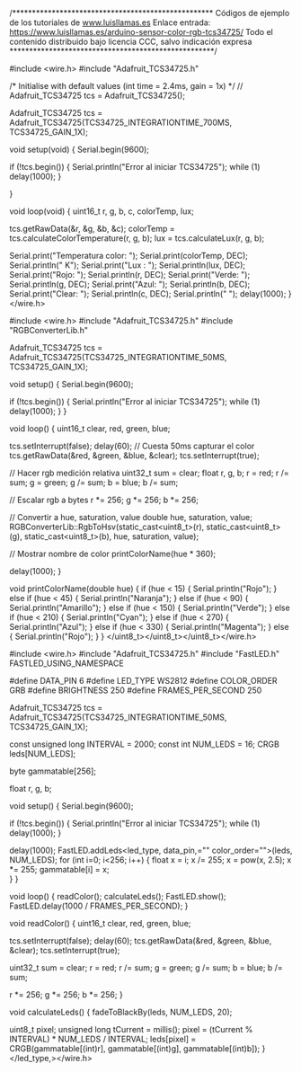 /***************************************************
Códigos de ejemplo de los tutoriales de www.luisllamas.es
Enlace entrada: https://www.luisllamas.es/arduino-sensor-color-rgb-tcs34725/
Todo el contenido distribuido bajo licencia CCC, salvo indicación expresa
****************************************************/

#include <wire.h>
#include "Adafruit_TCS34725.h"
   
/* Initialise with default values (int time = 2.4ms, gain = 1x) */
// Adafruit_TCS34725 tcs = Adafruit_TCS34725();

Adafruit_TCS34725 tcs = Adafruit_TCS34725(TCS34725_INTEGRATIONTIME_700MS, TCS34725_GAIN_1X);

void setup(void) {
  Serial.begin(9600);
  
  if (!tcs.begin()) 
  {
    Serial.println("Error al iniciar TCS34725");
    while (1) delay(1000);
  }

}

void loop(void) {
  uint16_t r, g, b, c, colorTemp, lux;
  
  tcs.getRawData(&r, &g, &b, &c);
  colorTemp = tcs.calculateColorTemperature(r, g, b);
  lux = tcs.calculateLux(r, g, b);
  
  Serial.print("Temperatura color: "); Serial.print(colorTemp, DEC); Serial.println(" K");
  Serial.print("Lux : "); Serial.println(lux, DEC);
  Serial.print("Rojo: "); Serial.println(r, DEC);
  Serial.print("Verde: "); Serial.println(g, DEC);
  Serial.print("Azul: "); Serial.println(b, DEC);
  Serial.print("Clear: "); Serial.println(c, DEC);
  Serial.println(" ");
  delay(1000);
}
</wire.h>

#include <wire.h>
#include "Adafruit_TCS34725.h"
#include "RGBConverterLib.h"

Adafruit_TCS34725 tcs = Adafruit_TCS34725(TCS34725_INTEGRATIONTIME_50MS, TCS34725_GAIN_1X);

void setup()
{
  Serial.begin(9600);


  if (!tcs.begin())
  {
    Serial.println("Error al iniciar TCS34725");
    while (1) delay(1000);
  }
}

void loop()
{
  uint16_t clear, red, green, blue;

  tcs.setInterrupt(false);
  delay(60); // Cuesta 50ms capturar el color
  tcs.getRawData(&red, &green, &blue, &clear);
  tcs.setInterrupt(true);

  // Hacer rgb medición relativa
  uint32_t sum = clear;
  float r, g, b;
  r = red; r /= sum;
  g = green; g /= sum;
  b = blue; b /= sum;

  // Escalar rgb a bytes
  r *= 256; g *= 256; b *= 256;

  // Convertir a hue, saturation, value
  double hue, saturation, value;
  RGBConverterLib::RgbToHsv(static_cast<uint8_t>(r), static_cast<uint8_t>(g), static_cast<uint8_t>(b), hue, saturation, value);

  // Mostrar nombre de color
  printColorName(hue * 360);

  delay(1000);
}

void printColorName(double hue)
{
  if (hue < 15)
  {
    Serial.println("Rojo");
  }
  else if (hue < 45)
  {
    Serial.println("Naranja");
  }
  else if (hue < 90)
  {
    Serial.println("Amarillo");
  }
  else if (hue < 150)
  {
    Serial.println("Verde");
  }
  else if (hue < 210)
  {
    Serial.println("Cyan");
  }
  else if (hue < 270)
  {
    Serial.println("Azul");
  }
  else if (hue < 330)
  {
    Serial.println("Magenta");
  }
  else
  {
    Serial.println("Rojo");
  }
}
</uint8_t></uint8_t></uint8_t></wire.h>

#include <wire.h>
#include "Adafruit_TCS34725.h"
#include "FastLED.h"
FASTLED_USING_NAMESPACE

#define DATA_PIN    6
#define LED_TYPE    WS2812
#define COLOR_ORDER GRB
#define BRIGHTNESS    250
#define FRAMES_PER_SECOND 250

Adafruit_TCS34725 tcs = Adafruit_TCS34725(TCS34725_INTEGRATIONTIME_50MS, TCS34725_GAIN_1X);

const unsigned long INTERVAL = 2000;
const int NUM_LEDS = 16;
CRGB leds[NUM_LEDS];

byte gammatable[256];

float r, g, b;

void setup()
{
  Serial.begin(9600);

  if (!tcs.begin())
  {
    Serial.println("Error al iniciar TCS34725");
    while (1) delay(1000);
  }
  
  delay(1000);
  FastLED.addLeds<led_type, data_pin,="" color_order="">(leds, NUM_LEDS);
  for (int i=0; i<256; i++)
  {
      float x = i;
      x /= 255;
      x = pow(x, 2.5);
      x *= 255;
      gammatable[i] = x;  
  }
}


void loop()
{
  readColor();
  calculateLeds(); 
  FastLED.show();
  FastLED.delay(1000 / FRAMES_PER_SECOND);
}

void readColor()
{
  uint16_t clear, red, green, blue;

  tcs.setInterrupt(false);
  delay(60);
  tcs.getRawData(&red, &green, &blue, &clear);
  tcs.setInterrupt(true);

  uint32_t sum = clear;
  r = red; r /= sum;
  g = green; g /= sum;
  b = blue; b /= sum;

  r *= 256;
  g *= 256;
  b *= 256;
}

void calculateLeds()
{
  fadeToBlackBy(leds, NUM_LEDS, 20);

  uint8_t pixel;
  unsigned long tCurrent = millis();
  pixel = (tCurrent % INTERVAL) * NUM_LEDS / INTERVAL;
  leds[pixel] = CRGB(gammatable[(int)r], gammatable[(int)g], gammatable[(int)b]);
}
</led_type,></wire.h>